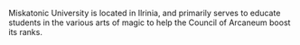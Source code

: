 Miskatonic University is located in Ilrinia, and primarily serves to educate students in the various arts of magic to help the Council of Arcaneum boost its ranks.